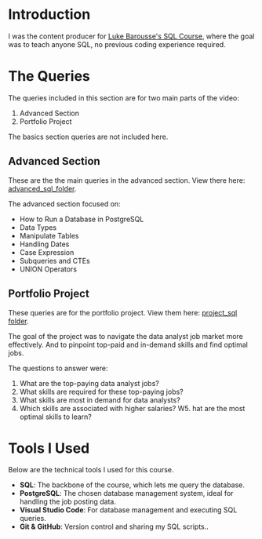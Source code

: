 # Introduction

I was the content producer for [Luke Barousse's SQL Course](https://lukebarousse.com/sql), where the goal was to teach anyone SQL, no previous coding experience required. 

# The Queries

The queries included in this section are for two main parts of the video:
1. Advanced Section
2. Portfolio Project

The basics section queries are not included here. 

## Advanced Section

These are the the main queries in the advanced section. View there here: [advanced_sql_folder](/advanced_sql/). 

The advanced section focused on:
- How to Run a Database in PostgreSQL
- Data Types
- Manipulate Tables
- Handling Dates
- Case Expression
- Subqueries and CTEs
- UNION Operators

##  Portfolio Project

These queries are for the portfolio project. View them here: [project_sql folder](/project_sql/).

The goal of the project was to navigate the data analyst job market more effectively. And to pinpoint top-paid and in-demand skills and find optimal jobs.

The questions to answer were:
1. What are the top-paying data analyst jobs?
2. What skills are required for these top-paying jobs?
3. What skills are most in demand for data analysts?
4. Which skills are associated with higher salaries?
W5. hat are the most optimal skills to learn?

# Tools I Used
Below are the technical tools I used for this course. 

- **SQL**: The backbone of the course, which lets me query the database. 
- **PostgreSQL**: The chosen database management system, ideal for handling the job posting data.
- **Visual Studio Code**: For database management and executing SQL queries.
- **Git & GitHub**: Version control and sharing my SQL scripts..

